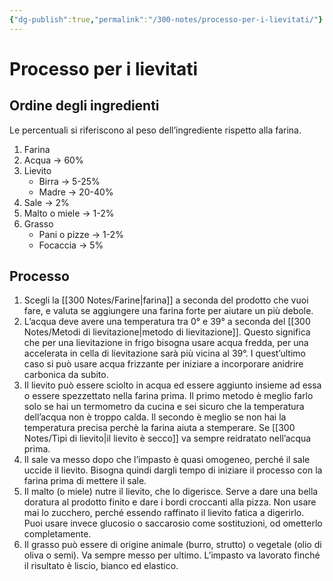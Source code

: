 ```yaml
---
{"dg-publish":true,"permalink":"/300-notes/processo-per-i-lievitati/"}
---
```


# Processo per i lievitati
## Ordine degli ingredienti
Le percentuali si riferiscono al peso dell’ingrediente rispetto alla farina.
1. Farina
2. Acqua → 60%
3. Lievito 
	- Birra → 5-25%
	- Madre → 20-40%
4. Sale → 2%
5. Malto o miele → 1-2%
6. Grasso 
	- Pani o pizze → 1-2%
	- Focaccia → 5%
## Processo
1. Scegli la [[300 Notes/Farine\|farina]] a seconda del prodotto che vuoi fare, e valuta se aggiungere una farina forte per aiutare un più debole.
2. L’acqua deve avere una temperatura tra 0° e 39° a seconda del [[300 Notes/Metodi di lievitazione\|metodo di lievitazione]]. Questo significa che per una lievitazione in frigo bisogna usare acqua fredda, per una accelerata in cella di lievitazione sarà più vicina al 39°. I quest’ultimo caso si può usare acqua frizzante per iniziare a incorporare anidrire carbonica da subito.
3. Il lievito può essere sciolto in acqua ed essere aggiunto insieme ad essa o essere spezzettato nella farina prima. Il primo metodo è meglio farlo solo se hai un termometro da cucina e sei sicuro che la temperatura dell’acqua non è troppo calda. Il secondo è meglio se non hai la temperatura precisa perchè la farina aiuta a stemperare. Se [[300 Notes/Tipi di lievito\|il lievito è secco]] va sempre reidratato nell’acqua prima.
4. Il sale va messo dopo che l’impasto è quasi omogeneo, perché il sale uccide il lievito. Bisogna quindi dargli tempo di iniziare il processo con la farina prima di mettere il sale.
5. Il malto (o miele) nutre il lievito, che lo digerisce. Serve a dare una bella doratura al prodotto finito e dare i bordi croccanti alla pizza. Non usare mai lo zucchero, perché essendo raffinato il lievito fatica a digerirlo. Puoi usare invece glucosio o saccarosio come sostituzioni, od ometterlo completamente.
6. Il grasso può essere di origine animale (burro, strutto) o vegetale (olio di oliva o semi). Va sempre messo per ultimo. L’impasto va lavorato finché il risultato è liscio, bianco ed elastico.